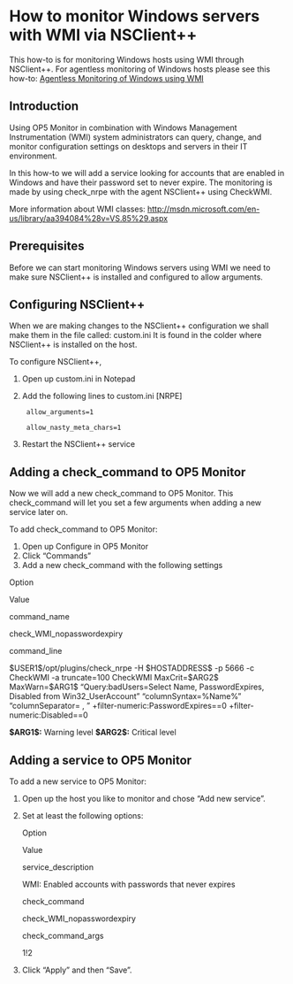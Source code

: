 # How to monitor Windows servers with WMI via NSClient++

This how-to is for monitoring Windows hosts using WMI through NSClient++. For agentless monitoring of Windows hosts please see this how-to: [Agentless Monitoring of Windows using WMI](https://kb.op5.com/display/HOWTOs/Agentless+Monitoring+of+Windows+using+WMI)

## **Introduction**

Using OP5 Monitor in combination with Windows Management Instrumentation (WMI) system administrators can query, change, and monitor configuration settings on desktops and servers in their IT environment.

In this how-to we will add a service looking for accounts that are enabled in Windows and have their password set to never expire. The monitoring is made by using check\_nrpe with the agent NSClient++ using CheckWMI.

More information about WMI classes:
 <http://msdn.microsoft.com/en-us/library/aa394084%28v=VS.85%29.aspx>

## **Prerequisites**

Before we can start monitoring Windows servers using WMI we need to make sure NSClient++ is installed and configured to allow arguments.

## **Configuring NSClient++**

When we are making changes to the NSClient++ configuration we shall make them in the file called: custom.ini It is found in the colder where NSClient++ is installed on the host.

To configure NSClient++,

1. Open up custom.ini in Notepad
2. Add the following lines to custom.ini
    [NRPE]

        allow_arguments=1

        allow_nasty_meta_chars=1

3. Restart the NSClient++ service

## **Adding a check\_command to OP5 Monitor**

Now we will add a new check\_command to OP5 Monitor. This check\_command will let you set a few arguments when adding a new service later on.

To add check\_command to OP5 Monitor:

1. Open up Configure in OP5 Monitor
2. Click “Commands”
3. Add a new check\_command with the following settings

Option

Value

command\_name

check\_WMI\_nopasswordexpiry

command\_line

\$USER1\$/opt/plugins/check\_nrpe -H \$HOSTADDRESS\$ -p 5666 -c CheckWMI -a truncate=100 CheckWMI MaxCrit=\$ARG2\$ MaxWarn=\$ARG1\$ “Query:badUsers=Select Name, PasswordExpires, Disabled from Win32\_UserAccount” “columnSyntax=%Name%” “columnSeparator= , ” +filter-numeric:PasswordExpires==0 +filter-numeric:Disabled==0

**\$ARG1\$:** Warning level
 **\$ARG2\$:** Critical level

## **Adding a service to OP5 Monitor**

To add a new service to OP5 Monitor:

1. Open up the host you like to monitor and chose “Add new service”.
2. Set at least the following options:

    Option

    Value

    service\_description

    WMI: Enabled accounts with passwords that never expires

    check\_command

    check\_WMI\_nopasswordexpiry

    check\_command\_args

    1!2

3. Click “Apply” and then “Save”.
